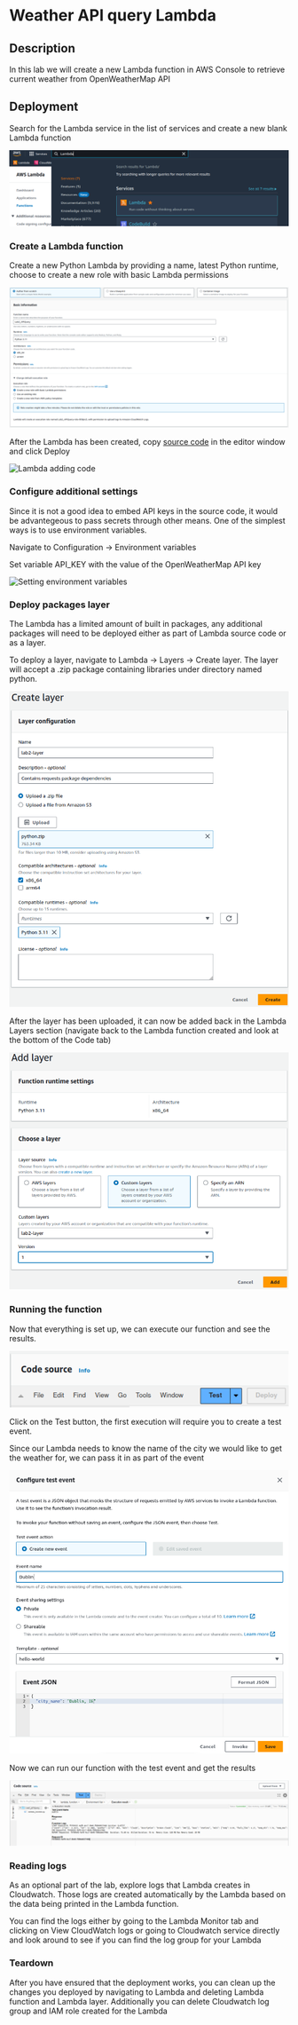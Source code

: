 # Weather API query Lambda

## Description

In this lab we will create a new Lambda function in AWS Console to retrieve current weather from OpenWeatherMap API

## Deployment

Search for the Lambda service in the list of services and create a new blank Lambda function

![Lambda service search](/2_lambda/img/Lambda_service.png)

### Create a Lambda function

Create a new Python Lambda by providing a name, latest Python runtime, choose to create a new role with basic Lambda permissions

![Lambda creation screen](/2_lambda/img/Lambda_create.png)

After the Lambda has been created, copy [source code](lambda_function.py) in the editor window and click Deploy

![Lambda adding code](/2_lambda/img/Add_code.png)

### Configure additional settings

Since it is not a good idea to embed API keys in the source code, it would be advantegeous to pass secrets through other means. One of the simplest ways is to use environment variables.

Navigate to Configuration -> Environment variables

Set variable API_KEY with the value of the OpenWeatherMap API key

![Setting environment variables](/2_lambda/img/Env_vars.png)

### Deploy packages layer

The Lambda has a limited amount of built in packages, any additional packages will need to be deployed either as part of Lambda source code or as a layer.

To deploy a layer, navigate to Lambda -> Layers -> Create layer.
The layer will accept a .zip package containing libraries under directory named python.

![Creating a layer](/2_lambda/img/Create_layer.png)

After the layer has been uploaded, it can now be added back in the Lambda Layers section (navigate back to the Lambda function created and look at the bottom of the Code tab)

![Adding a layer](/2_lambda/img/Add_layer.png)

### Running the function

Now that everything is set up, we can execute our function and see the results.

![Running Lambda](/2_lambda/img/Lambda_run.png)

Click on the Test button, the first execution will require you to create a test event.

Since our Lambda needs to know the name of the city we would like to get the weather for, we can pass it in as part of the event

![Creating test event](/2_lambda/img/Create_test_event.png)

Now we can run our function with the test event and get the results

![Run results](/2_lambda/img/Lambda_results.png)

### Reading logs

As an optional part of the lab, explore logs that Lambda creates in Cloudwatch. Those logs are created automatically by the Lambda based on the data being printed in the Lambda function.

You can find the logs either by going to the Lambda Monitor tab and clicking on View CloudWatch logs or going to Cloudwatch service directly and look around to see if you can find the log group for your Lambda

### Teardown

After you have ensured that the deployment works, you can clean up the changes you deployed by navigating to Lambda and deleting Lambda function and Lambda layer. Additionally you can delete Cloudwatch log group and IAM role created for the Lambda
